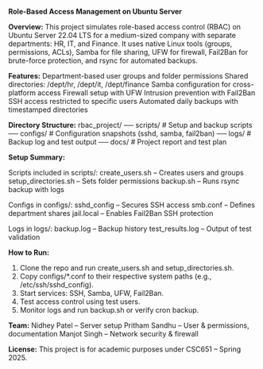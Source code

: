 **Role-Based Access Management on Ubuntu Server**

**Overview:**
This project simulates role-based access control (RBAC) on Ubuntu Server 22.04 LTS for a medium-sized company with separate departments: HR, IT, and Finance. It uses native Linux tools (groups, permissions, ACLs), Samba for file sharing, UFW for firewall, Fail2Ban for brute-force protection, and rsync for automated backups.

**Features:**
Department-based user groups and folder permissions
Shared directories: /dept/hr, /dept/it, /dept/finance
Samba configuration for cross-platform access
Firewall setup with UFW
Intrusion prevention with Fail2Ban
SSH access restricted to specific users
Automated daily backups with timestamped directories

**Directory Structure:**
rbac_project/
── scripts/         # Setup and backup scripts
── configs/         # Configuration snapshots (sshd, samba, fail2ban)
── logs/            # Backup log and test output
── docs/            # Project report and test plan

**Setup Summary:**

Scripts included in scripts/:
create_users.sh – Creates users and groups
setup_directories.sh – Sets folder permissions
backup.sh – Runs rsync backup with logs

Configs in configs/:
sshd_config – Secures SSH access
smb.conf – Defines department shares
jail.local – Enables Fail2Ban SSH protection

Logs in logs/:
backup.log – Backup history
test_results.log – Output of test validation

**How to Run:**
1. Clone the repo and run create_users.sh and setup_directories.sh.
2. Copy configs/*.conf to their respective system paths (e.g., /etc/ssh/sshd_config).
3. Start services: SSH, Samba, UFW, Fail2Ban.
4. Test access control using test users.
5. Monitor logs and run backup.sh or verify cron backup.

**Team:**
Nidhey Patel – Server setup
Pritham Sandhu – User & permissions, documentation
Manjot Singh – Network security & firewall

**License:**
This project is for academic purposes under CSC651 – Spring 2025.

